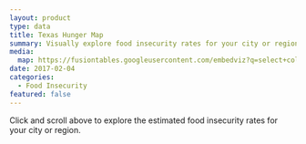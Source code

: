 ```yaml
---
layout: product
type: data
title: Texas Hunger Map
summary: Visually explore food insecurity rates for your city or region.
media:
  map: https://fusiontables.googleusercontent.com/embedviz?q=select+col0%3E%3E1+from+1UjMrAkUjbFNaA0sz2vGNAHMdSmFncA3PYDv4jCcO&viz=MAP&h=false&lat=31.66074213607565&lng=-99.91060311562501&t=1&z=6&l=col0%3E%3E1&y=2&tmplt=2&hml=KML
date: 2017-02-04
categories:
  - Food Insecurity
featured: false
---
```

Click and scroll above to explore the estimated food insecurity rates for your city or region.

